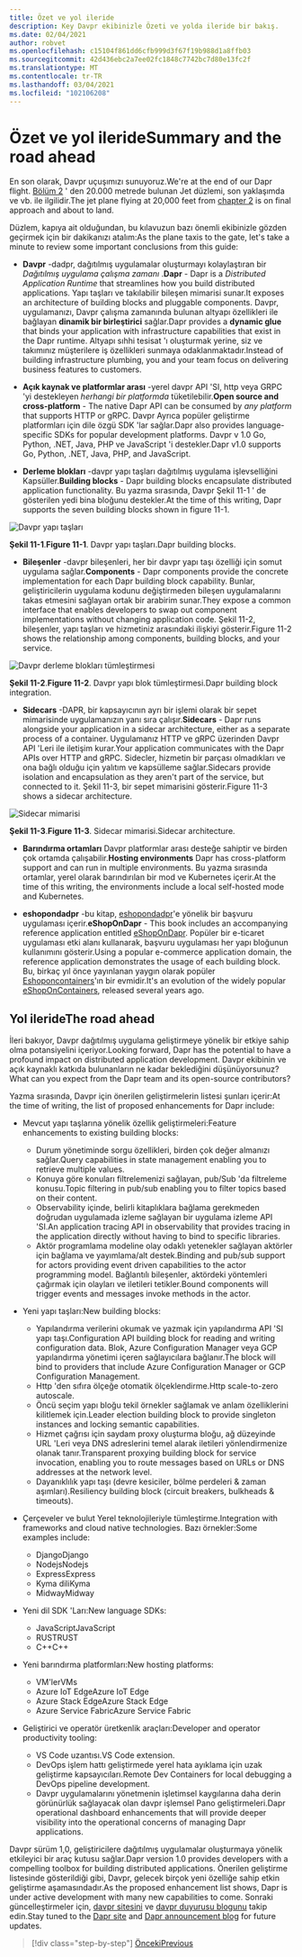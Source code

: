 ```yaml
---
title: Özet ve yol ileride
description: Key Davpr ekibinizle Özeti ve yolda ileride bir bakış.
ms.date: 02/04/2021
author: robvet
ms.openlocfilehash: c15104f861dd6cfb999d3f67f19b988d1a8ffb03
ms.sourcegitcommit: 42d436ebc2a7ee02fc1848c7742bc7d80e13fc2f
ms.translationtype: MT
ms.contentlocale: tr-TR
ms.lasthandoff: 03/04/2021
ms.locfileid: "102106208"
---
```

# <a name="summary-and-the-road-ahead"></a><span data-ttu-id="56bbe-103">Özet ve yol ileride</span><span class="sxs-lookup"><span data-stu-id="56bbe-103">Summary and the road ahead</span></span>

<span data-ttu-id="56bbe-104">En son olarak, Davpr uçuşımızı sunuyoruz.</span><span class="sxs-lookup"><span data-stu-id="56bbe-104">We're at the end of our Dapr flight.</span></span> <span data-ttu-id="56bbe-105">[Bölüm 2](dapr-at-20000-feet.md) ' den 20.000 metrede bulunan Jet düzlemi, son yaklaşımda ve vb. ile ilgilidir.</span><span class="sxs-lookup"><span data-stu-id="56bbe-105">The jet plane flying at 20,000 feet from [chapter 2](dapr-at-20000-feet.md) is on final approach and about to land.</span></span>

<span data-ttu-id="56bbe-106">Düzlem, kapıya ait olduğundan, bu kılavuzun bazı önemli ekibinizle gözden geçirmek için bir dakikanızı atalım:</span><span class="sxs-lookup"><span data-stu-id="56bbe-106">As the plane taxis to the gate, let's take a minute to review some important conclusions from this guide:</span></span>

- <span data-ttu-id="56bbe-107">**Davpr** -dadpr, dağıtılmış uygulamalar oluşturmayı kolaylaştıran bir *Dağıtılmış uygulama çalışma zamanı* .</span><span class="sxs-lookup"><span data-stu-id="56bbe-107">**Dapr** - Dapr is a *Distributed Application Runtime* that streamlines how you build distributed applications.</span></span> <span data-ttu-id="56bbe-108">Yapı taşları ve takılabilir bileşen mimarisi sunar.</span><span class="sxs-lookup"><span data-stu-id="56bbe-108">It exposes an architecture of building blocks and pluggable components.</span></span> <span data-ttu-id="56bbe-109">Davpr, uygulamanızı, Davpr çalışma zamanında bulunan altyapı özellikleri ile bağlayan **dinamik bir birleştirici** sağlar.</span><span class="sxs-lookup"><span data-stu-id="56bbe-109">Dapr provides a **dynamic glue** that binds your application with infrastructure capabilities that exist in the Dapr runtime.</span></span> <span data-ttu-id="56bbe-110">Altyapı sıhhi tesisat 'ı oluşturmak yerine, siz ve takımınız müşterilere iş özellikleri sunmaya odaklanmaktadır.</span><span class="sxs-lookup"><span data-stu-id="56bbe-110">Instead of building infrastructure plumbing, you and your team focus on delivering business features to customers.</span></span>

- <span data-ttu-id="56bbe-111">**Açık kaynak ve platformlar arası** -yerel davpr API 'SI, http veya GRPC 'yi destekleyen *herhangi bir platformda* tüketilebilir.</span><span class="sxs-lookup"><span data-stu-id="56bbe-111">**Open source and cross-platform** - The native Dapr API can be consumed by *any platform* that supports HTTP or gRPC.</span></span> <span data-ttu-id="56bbe-112">Davpr Ayrıca popüler geliştirme platformları için dile özgü SDK 'lar sağlar.</span><span class="sxs-lookup"><span data-stu-id="56bbe-112">Dapr also provides language-specific SDKs for popular development platforms.</span></span> <span data-ttu-id="56bbe-113">Davpr v 1.0 Go, Python, .NET, Java, PHP ve JavaScript 'i destekler.</span><span class="sxs-lookup"><span data-stu-id="56bbe-113">Dapr v1.0 supports Go, Python, .NET, Java, PHP, and JavaScript.</span></span>

- <span data-ttu-id="56bbe-114">**Derleme blokları** -davpr yapı taşları dağıtılmış uygulama işlevselliğini Kapsüller.</span><span class="sxs-lookup"><span data-stu-id="56bbe-114">**Building blocks** - Dapr building blocks encapsulate distributed application functionality.</span></span> <span data-ttu-id="56bbe-115">Bu yazma sırasında, Davpr Şekil 11-1 ' de gösterilen yedi bina bloğunu destekler.</span><span class="sxs-lookup"><span data-stu-id="56bbe-115">At the time of this writing, Dapr supports the seven building blocks shown in figure 11-1.</span></span>

![Davpr yapı taşları](./media/dapr-at-20000-feet/building-blocks.png)

<span data-ttu-id="56bbe-117">**Şekil 11-1**.</span><span class="sxs-lookup"><span data-stu-id="56bbe-117">**Figure 11-1**.</span></span> <span data-ttu-id="56bbe-118">Davpr yapı taşları.</span><span class="sxs-lookup"><span data-stu-id="56bbe-118">Dapr building blocks.</span></span>

- <span data-ttu-id="56bbe-119">**Bileşenler** -davpr bileşenleri, her bir davpr yapı taşı özelliği için somut uygulama sağlar.</span><span class="sxs-lookup"><span data-stu-id="56bbe-119">**Components** - Dapr components provide the concrete implementation for each Dapr building block capability.</span></span> <span data-ttu-id="56bbe-120">Bunlar, geliştiricilerin uygulama kodunu değiştirmeden bileşen uygulamalarını takas etmesini sağlayan ortak bir arabirim sunar.</span><span class="sxs-lookup"><span data-stu-id="56bbe-120">They expose a common interface that enables developers to swap out component implementations without changing application code.</span></span> <span data-ttu-id="56bbe-121">Şekil 11-2, bileşenler, yapı taşları ve hizmetiniz arasındaki ilişkiyi gösterir.</span><span class="sxs-lookup"><span data-stu-id="56bbe-121">Figure 11-2 shows the relationship among components, building blocks, and your service.</span></span>

![Davpr derleme blokları tümleştirmesi](./media/dapr-at-20000-feet/building-blocks-integration.png)

<span data-ttu-id="56bbe-123">**Şekil 11-2**.</span><span class="sxs-lookup"><span data-stu-id="56bbe-123">**Figure 11-2**.</span></span> <span data-ttu-id="56bbe-124">Davpr yapı blok tümleştirmesi.</span><span class="sxs-lookup"><span data-stu-id="56bbe-124">Dapr building block integration.</span></span>

- <span data-ttu-id="56bbe-125">**Sidecars** -DAPR, bir kapsayıcının ayrı bir işlemi olarak bir sepet mimarisinde uygulamanızın yanı sıra çalışır.</span><span class="sxs-lookup"><span data-stu-id="56bbe-125">**Sidecars** - Dapr runs alongside your application in a sidecar architecture, either as a separate process of a container.</span></span> <span data-ttu-id="56bbe-126">Uygulamanız HTTP ve gRPC üzerinden Davpr API 'Leri ile iletişim kurar.</span><span class="sxs-lookup"><span data-stu-id="56bbe-126">Your application communicates with the Dapr APIs over HTTP and gRPC.</span></span> <span data-ttu-id="56bbe-127">Sidecler, hizmetin bir parçası olmadıkları ve ona bağlı olduğu için yalıtım ve kapsülleme sağlar.</span><span class="sxs-lookup"><span data-stu-id="56bbe-127">Sidecars provide isolation and encapsulation as they aren't part of the service, but connected to it.</span></span> <span data-ttu-id="56bbe-128">Şekil 11-3, bir sepet mimarisini gösterir.</span><span class="sxs-lookup"><span data-stu-id="56bbe-128">Figure 11-3 shows a sidecar architecture.</span></span>

![Sidecar mimarisi](./media/dapr-at-20000-feet/sidecar-generic.png)

<span data-ttu-id="56bbe-130">**Şekil 11-3**.</span><span class="sxs-lookup"><span data-stu-id="56bbe-130">**Figure 11-3**.</span></span> <span data-ttu-id="56bbe-131">Sidecar mimarisi.</span><span class="sxs-lookup"><span data-stu-id="56bbe-131">Sidecar architecture.</span></span>

- <span data-ttu-id="56bbe-132">**Barındırma ortamları** Davpr platformlar arası desteğe sahiptir ve birden çok ortamda çalışabilir.</span><span class="sxs-lookup"><span data-stu-id="56bbe-132">**Hosting environments** Dapr has cross-platform support and can run in multiple environments.</span></span> <span data-ttu-id="56bbe-133">Bu yazma sırasında ortamlar, yerel olarak barındırılan bir mod ve Kubernetes içerir.</span><span class="sxs-lookup"><span data-stu-id="56bbe-133">At the time of this writing, the environments include a local self-hosted mode and Kubernetes.</span></span>

- <span data-ttu-id="56bbe-134">**eshopondadpr** -bu kitap, [eshopondadpr](https://github.com/dotnet-architecture/eShopOnDapr)'e yönelik bir başvuru uygulaması içerir.</span><span class="sxs-lookup"><span data-stu-id="56bbe-134">**eShopOnDapr** - This book includes an accompanying reference application entitled [eShopOnDapr](https://github.com/dotnet-architecture/eShopOnDapr).</span></span> <span data-ttu-id="56bbe-135">Popüler bir e-ticaret uygulaması etki alanı kullanarak, başvuru uygulaması her yapı bloğunun kullanımını gösterir.</span><span class="sxs-lookup"><span data-stu-id="56bbe-135">Using a popular e-commerce application domain, the reference application demonstrates the usage of each building block.</span></span> <span data-ttu-id="56bbe-136">Bu, birkaç yıl önce yayınlanan yaygın olarak popüler [Eshoponcontainers](https://github.com/dotnet-architecture/eShopOnContainers)'ın bir evmidir.</span><span class="sxs-lookup"><span data-stu-id="56bbe-136">It's an evolution of the widely popular [eShopOnContainers](https://github.com/dotnet-architecture/eShopOnContainers), released several years ago.</span></span>

## <a name="the-road-ahead"></a><span data-ttu-id="56bbe-137">Yol ileride</span><span class="sxs-lookup"><span data-stu-id="56bbe-137">The road ahead</span></span>

<span data-ttu-id="56bbe-138">İleri bakıyor, Davpr dağıtılmış uygulama geliştirmeye yönelik bir etkiye sahip olma potansiyelini içeriyor.</span><span class="sxs-lookup"><span data-stu-id="56bbe-138">Looking forward, Dapr has the potential to have a profound impact on distributed application development.</span></span> <span data-ttu-id="56bbe-139">Davpr ekibinin ve açık kaynaklı katkıda bulunanların ne kadar beklediğini düşünüyorsunuz?</span><span class="sxs-lookup"><span data-stu-id="56bbe-139">What can you expect from the Dapr team and its open-source contributors?</span></span>

<span data-ttu-id="56bbe-140">Yazma sırasında, Davpr için önerilen geliştirmelerin listesi şunları içerir:</span><span class="sxs-lookup"><span data-stu-id="56bbe-140">At the time of writing, the list of proposed enhancements for Dapr include:</span></span>

- <span data-ttu-id="56bbe-141">Mevcut yapı taşlarına yönelik özellik geliştirmeleri:</span><span class="sxs-lookup"><span data-stu-id="56bbe-141">Feature enhancements to existing building blocks:</span></span>
  - <span data-ttu-id="56bbe-142">Durum yönetiminde sorgu özellikleri, birden çok değer almanızı sağlar.</span><span class="sxs-lookup"><span data-stu-id="56bbe-142">Query capabilities in state management enabling you to retrieve multiple values.</span></span>
  - <span data-ttu-id="56bbe-143">Konuya göre konuları filtrelemenizi sağlayan, pub/Sub 'da filtreleme konusu.</span><span class="sxs-lookup"><span data-stu-id="56bbe-143">Topic filtering in pub/sub enabling you to filter topics based on their content.</span></span>
  - <span data-ttu-id="56bbe-144">Observability içinde, belirli kitaplıklara bağlama gerekmeden doğrudan uygulamada izleme sağlayan bir uygulama izleme API 'SI.</span><span class="sxs-lookup"><span data-stu-id="56bbe-144">An application tracing API in observability that provides tracing in the application directly without having to bind to specific libraries.</span></span>
  - <span data-ttu-id="56bbe-145">Aktör programlama modeline olay odaklı yetenekler sağlayan aktörler için bağlama ve yayımlama/alt destek.</span><span class="sxs-lookup"><span data-stu-id="56bbe-145">Binding and pub/sub support for actors providing event driven capabilities to the actor programming model.</span></span> <span data-ttu-id="56bbe-146">Bağlantılı bileşenler, aktördeki yöntemleri çağırmak için olayları ve iletileri tetikler.</span><span class="sxs-lookup"><span data-stu-id="56bbe-146">Bound components will trigger events and messages invoke methods in the actor.</span></span>

- <span data-ttu-id="56bbe-147">Yeni yapı taşları:</span><span class="sxs-lookup"><span data-stu-id="56bbe-147">New building blocks:</span></span>
  - <span data-ttu-id="56bbe-148">Yapılandırma verilerini okumak ve yazmak için yapılandırma API 'SI yapı taşı.</span><span class="sxs-lookup"><span data-stu-id="56bbe-148">Configuration API building block for reading and writing configuration data.</span></span> <span data-ttu-id="56bbe-149">Blok, Azure Configuration Manager veya GCP yapılandırma yönetimi içeren sağlayıcılara bağlanır.</span><span class="sxs-lookup"><span data-stu-id="56bbe-149">The block will bind to providers that include Azure Configuration Manager or GCP Configuration Management.</span></span>
  - <span data-ttu-id="56bbe-150">Http 'den sıfıra ölçeğe otomatik ölçeklendirme.</span><span class="sxs-lookup"><span data-stu-id="56bbe-150">Http scale-to-zero autoscale.</span></span>
  - <span data-ttu-id="56bbe-151">Öncü seçim yapı bloğu tekil örnekler sağlamak ve anlam özelliklerini kilitlemek için.</span><span class="sxs-lookup"><span data-stu-id="56bbe-151">Leader election building block to provide singleton instances and locking semantic capabilities.</span></span>
  - <span data-ttu-id="56bbe-152">Hizmet çağrısı için saydam proxy oluşturma bloğu, ağ düzeyinde URL 'Leri veya DNS adreslerini temel alarak iletileri yönlendirmenize olanak tanır.</span><span class="sxs-lookup"><span data-stu-id="56bbe-152">Transparent proxying building block for service invocation, enabling you to route messages based on URLs or DNS addresses at the network level.</span></span>
  - <span data-ttu-id="56bbe-153">Dayanıklılık yapı taşı (devre kesiciler, bölme perdeleri & zaman aşımları).</span><span class="sxs-lookup"><span data-stu-id="56bbe-153">Resiliency building block (circuit breakers, bulkheads & timeouts).</span></span>

- <span data-ttu-id="56bbe-154">Çerçeveler ve bulut Yerel teknolojileriyle tümleştirme.</span><span class="sxs-lookup"><span data-stu-id="56bbe-154">Integration with frameworks and cloud native technologies.</span></span> <span data-ttu-id="56bbe-155">Bazı örnekler:</span><span class="sxs-lookup"><span data-stu-id="56bbe-155">Some examples include:</span></span>
  - <span data-ttu-id="56bbe-156">Django</span><span class="sxs-lookup"><span data-stu-id="56bbe-156">Django</span></span>
  - <span data-ttu-id="56bbe-157">Nodejs</span><span class="sxs-lookup"><span data-stu-id="56bbe-157">Nodejs</span></span>
  - <span data-ttu-id="56bbe-158">Express</span><span class="sxs-lookup"><span data-stu-id="56bbe-158">Express</span></span>
  - <span data-ttu-id="56bbe-159">Kyma dili</span><span class="sxs-lookup"><span data-stu-id="56bbe-159">Kyma</span></span>
  - <span data-ttu-id="56bbe-160">Midway</span><span class="sxs-lookup"><span data-stu-id="56bbe-160">Midway</span></span>

- <span data-ttu-id="56bbe-161">Yeni dil SDK 'Ları:</span><span class="sxs-lookup"><span data-stu-id="56bbe-161">New language SDKs:</span></span>
  - <span data-ttu-id="56bbe-162">JavaScript</span><span class="sxs-lookup"><span data-stu-id="56bbe-162">JavaScript</span></span>
  - <span data-ttu-id="56bbe-163">RUST</span><span class="sxs-lookup"><span data-stu-id="56bbe-163">RUST</span></span>
  - <span data-ttu-id="56bbe-164">C++</span><span class="sxs-lookup"><span data-stu-id="56bbe-164">C++</span></span>

- <span data-ttu-id="56bbe-165">Yeni barındırma platformları:</span><span class="sxs-lookup"><span data-stu-id="56bbe-165">New hosting platforms:</span></span>
  - <span data-ttu-id="56bbe-166">VM'ler</span><span class="sxs-lookup"><span data-stu-id="56bbe-166">VMs</span></span>
  - <span data-ttu-id="56bbe-167">Azure IoT Edge</span><span class="sxs-lookup"><span data-stu-id="56bbe-167">Azure IoT Edge</span></span>
  - <span data-ttu-id="56bbe-168">Azure Stack Edge</span><span class="sxs-lookup"><span data-stu-id="56bbe-168">Azure Stack Edge</span></span>
  - <span data-ttu-id="56bbe-169">Azure Service Fabric</span><span class="sxs-lookup"><span data-stu-id="56bbe-169">Azure Service Fabric</span></span>

- <span data-ttu-id="56bbe-170">Geliştirici ve operatör üretkenlik araçları:</span><span class="sxs-lookup"><span data-stu-id="56bbe-170">Developer and operator productivity tooling:</span></span>
  - <span data-ttu-id="56bbe-171">VS Code uzantısı.</span><span class="sxs-lookup"><span data-stu-id="56bbe-171">VS Code extension.</span></span>
  - <span data-ttu-id="56bbe-172">DevOps işlem hattı geliştirmede yerel hata ayıklama için uzak geliştirme kapsayıcıları.</span><span class="sxs-lookup"><span data-stu-id="56bbe-172">Remote Dev Containers for local debugging a DevOps pipeline development.</span></span>
  - <span data-ttu-id="56bbe-173">Davpr uygulamalarını yönetmenin işletimsel kaygılarına daha derin görünürlük sağlayacak olan davpr işlemsel Pano geliştirmeleri.</span><span class="sxs-lookup"><span data-stu-id="56bbe-173">Dapr operational dashboard enhancements that will provide deeper visibility into the operational concerns of managing Dapr applications.</span></span>

<span data-ttu-id="56bbe-174">Davpr sürüm 1,0, geliştiricilere dağıtılmış uygulamalar oluşturmaya yönelik etkileyici bir araç kutusu sağlar.</span><span class="sxs-lookup"><span data-stu-id="56bbe-174">Dapr version 1.0 provides developers with a compelling toolbox for building distributed applications.</span></span> <span data-ttu-id="56bbe-175">Önerilen geliştirme listesinde gösterildiği gibi, Davpr, gelecek birçok yeni özelliğe sahip etkin geliştirme aşamasındadır.</span><span class="sxs-lookup"><span data-stu-id="56bbe-175">As the proposed enhancement list shows, Dapr is under active development with many new capabilities to come.</span></span> <span data-ttu-id="56bbe-176">Sonraki güncelleştirmeler için, [davpr sitesini](https://dapr.io/) ve [davpr duyurusu blogunu](https://cloudblogs.microsoft.com/opensource/2019/10/16/announcing-dapr-open-source-project-build-microservice-applications/) takip edin.</span><span class="sxs-lookup"><span data-stu-id="56bbe-176">Stay tuned to the [Dapr site](https://dapr.io/) and [Dapr announcement blog](https://cloudblogs.microsoft.com/opensource/2019/10/16/announcing-dapr-open-source-project-build-microservice-applications/) for future updates.</span></span>

>[!div class="step-by-step"]
>[<span data-ttu-id="56bbe-177">Önceki</span><span class="sxs-lookup"><span data-stu-id="56bbe-177">Previous</span></span>](secrets.md)
